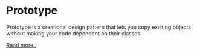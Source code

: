 # Prototype

Prototype is a creational design pattern that lets you copy existing objects without making your code dependent on their classes.


[Read more..](https://refactoring.guru/design-patterns/prototype)
